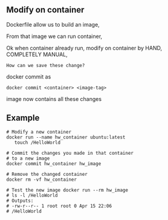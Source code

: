 ## Modify on container
Dockerfile allow us to build an image,

From that image we can run container,

Ok when container already run, modify on container by HAND, COMPLETELY MANUAL,

	How can we save these change?
docker commit as

	docker commit <container> <image-tag>

image now contains all these changes

## Example

	# Modify a new container
	docker run --name hw_container ubuntu:latest
	   touch /HelloWorld

	# Commit the changes you made in that container
	# to a new image
	docker commit hw_container hw_image

	# Remove the changed container
	docker rm -vf hw_container

	# Test the new image docker run --rm hw_image
	# ls -l /HelloWorld
	# Outputs:
	# -rw-r--r-- 1 root root 0 Apr 15 22:06
	# /HelloWorld
